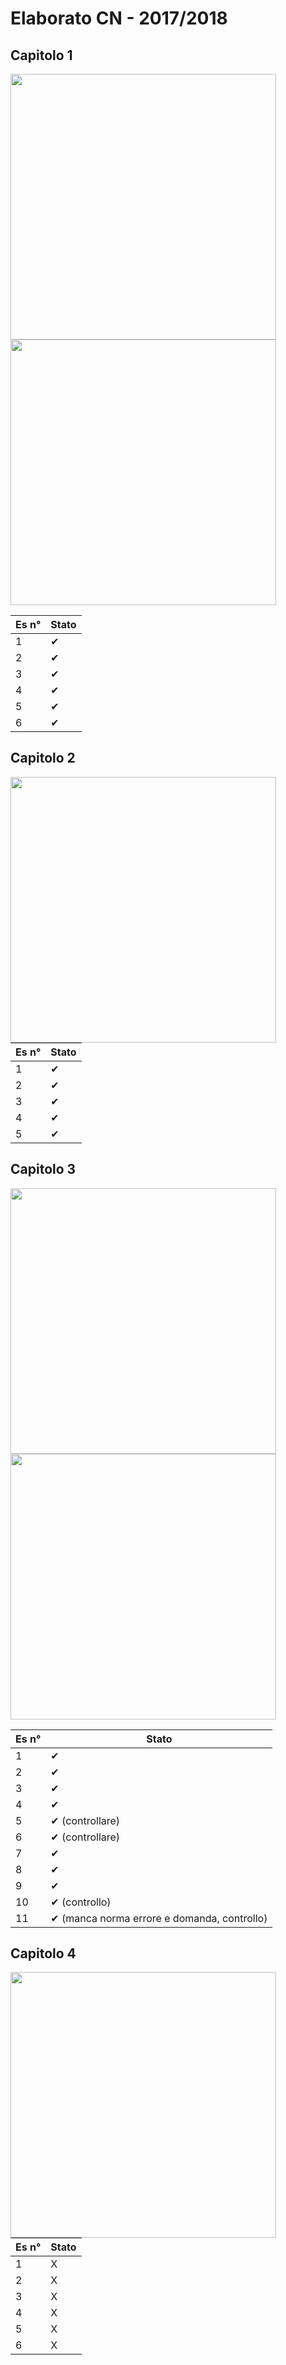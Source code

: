 # Elaborato CN - 2017/2018

## Capitolo 1

<img align="left" width="425px" src="assets/esercizielaborato_cap1/esercizielaborato_cap1-1.jpg">
<img align="rigth" width="425px" src="assets/esercizielaborato_cap1/esercizielaborato_cap1-2.jpg">

| Es n° | Stato |
| ----- | ----- |
| 1     | ✔     |
| 2     | ✔     |
| 3     | ✔     |
| 4     | ✔     |
| 5     | ✔     |
| 6     | ✔     |

## Capitolo 2

<img align="left" width="425px" src="assets/esercizielaborato_cap2/esercizielaborato_cap2-1.jpg">

| Es n° | Stato|
| ----- | -----|
| 1     | ✔    |
| 2     | ✔    |
| 3     | ✔    |
| 4     | ✔    |
| 5     | ✔    |

## Capitolo 3

<img align="left" width="425px" src="assets/esercizielaborato_cap3/esercizielaborato_cap3-1.jpg">
<img align="rigth" width="425px" src="assets/esercizielaborato_cap3/esercizielaborato_cap3-2.jpg">

| Es n° | Stato                                       |
| ----- | ------------------------------------------- |
| 1     | ✔                                           |
| 2     | ✔                                           |
| 3     | ✔                                           |
| 4     | ✔                                           |
| 5     | ✔ (controllare)                             |
| 6     | ✔ (controllare)                             |
| 7     | ✔                                           |
| 8     | ✔                                           |
| 9     | ✔                                           |
| 10    | ✔ (controllo)                               |
| 11    | ✔ (manca norma errore e domanda, controllo) |

## Capitolo 4

<img align="left" width="425px" src="assets/esercizielaborato_cap4/esercizielaborato_cap4-1.jpg">

| Es n° | Stato |
| ----- | ----- |
| 1     | X     |
| 2     | X     |
| 3     | X     |
| 4     | X     |
| 5     | X     |
| 6     | X     |

